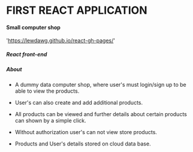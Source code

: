 # FIRST REACT APPLICATION

#### Small computer shop

'https://lewdawg.github.io/react-gh-pages/'

##### React front-end

##### About

 - A dummy data computer shop, where user's must login/sign up to be able to view the products.

 - User's can also create and add additional products.

 - All products can be viewed and further details about certain products can shown by a simple click.

 - Without authorization user's can not view store products.

 - Products and User's details stored on cloud data base.

